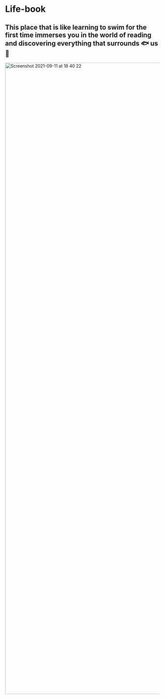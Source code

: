 # Life-book
## This place that is like learning to swim for the first time immerses you in the world of reading and discovering everything that surrounds 🐟 us 📖
<img width="2048" alt="Screenshot 2021-09-11 at 18 40 22" src="https://user-images.githubusercontent.com/86164459/132955322-530cd5a2-a544-4b22-becc-fd18773fd739.png">

